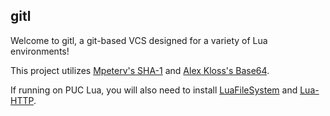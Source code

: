 ## gitl

Welcome to gitl, a git-based VCS designed for a variety of Lua environments!

This project utilizes [Mpeterv's SHA-1](https://github.com/mpeterv/sha1) and [Alex Kloss's Base64](http://lua-users.org/wiki/BaseSixtyFour).

If running on PUC Lua, you will also need to install [LuaFileSystem](https://github.com/lunarmodules/luafilesystem) and [Lua-HTTP](https://github.com/daurnimator/lua-http).